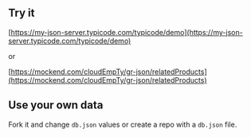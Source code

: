 ## Try it

[https://my-json-server.typicode.com/typicode/demo](https://my-json-server.typicode.com/typicode/demo)

or

[https://mockend.com/cloudEmpTy/gr-json/relatedProducts](https://mockend.com/cloudEmpTy/gr-json/relatedProducts)

## Use your own data

Fork it and change `db.json` values or create a repo with a `db.json` file.
